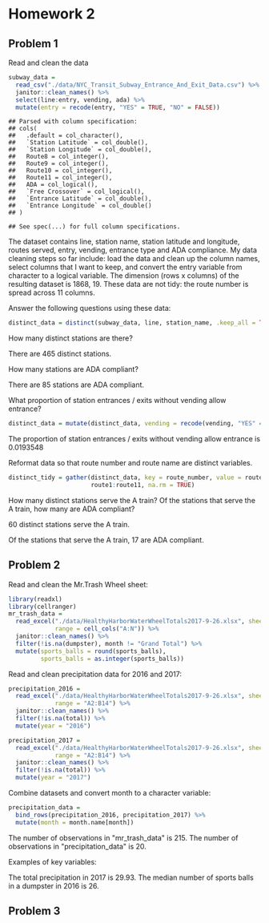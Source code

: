 Homework 2
================

Problem 1
---------

Read and clean the data

``` r
subway_data = 
  read_csv("./data/NYC_Transit_Subway_Entrance_And_Exit_Data.csv") %>% 
  janitor::clean_names() %>%
  select(line:entry, vending, ada) %>% 
  mutate(entry = recode(entry, "YES" = TRUE, "NO" = FALSE))
```

    ## Parsed with column specification:
    ## cols(
    ##   .default = col_character(),
    ##   `Station Latitude` = col_double(),
    ##   `Station Longitude` = col_double(),
    ##   Route8 = col_integer(),
    ##   Route9 = col_integer(),
    ##   Route10 = col_integer(),
    ##   Route11 = col_integer(),
    ##   ADA = col_logical(),
    ##   `Free Crossover` = col_logical(),
    ##   `Entrance Latitude` = col_double(),
    ##   `Entrance Longitude` = col_double()
    ## )

    ## See spec(...) for full column specifications.

The dataset contains line, station name, station latitude and longitude, routes served, entry, vending, entrance type and ADA compliance. My data cleaning steps so far include: load the data and clean up the column names, select columns that I want to keep, and convert the entry variable from character to a logical variable. The dimension (rows x columns) of the resulting dataset is 1868, 19. These data are not tidy: the route number is spread across 11 columns.

Answer the following questions using these data:

``` r
distinct_data = distinct(subway_data, line, station_name, .keep_all = TRUE)
```

How many distinct stations are there?

There are 465 distinct stations.

How many stations are ADA compliant?

There are 85 stations are ADA compliant.

What proportion of station entrances / exits without vending allow entrance?

``` r
distinct_data = mutate(distinct_data, vending = recode(vending, "YES" = TRUE, "NO" = FALSE))
```

The proportion of station entrances / exits without vending allow entrance is 0.0193548

Reformat data so that route number and route name are distinct variables.

``` r
distinct_tidy = gather(distinct_data, key = route_number, value = route_name, 
                       route1:route11, na.rm = TRUE)
```

How many distinct stations serve the A train? Of the stations that serve the A train, how many are ADA compliant?

60 distinct stations serve the A train.

Of the stations that serve the A train, 17 are ADA compliant.

Problem 2
---------

Read and clean the Mr.Trash Wheel sheet:

``` r
library(readxl)
library(cellranger)
mr_trash_data = 
  read_excel("./data/HealthyHarborWaterWheelTotals2017-9-26.xlsx", sheet = 1,
             range = cell_cols("A:N")) %>% 
  janitor::clean_names() %>% 
  filter(!is.na(dumpster), month != "Grand Total") %>% 
  mutate(sports_balls = round(sports_balls), 
         sports_balls = as.integer(sports_balls))
```

Read and clean precipitation data for 2016 and 2017:

``` r
precipitation_2016 =
  read_excel("./data/HealthyHarborWaterWheelTotals2017-9-26.xlsx", sheet = 4,
             range = "A2:B14") %>% 
  janitor::clean_names() %>% 
  filter(!is.na(total)) %>% 
  mutate(year = "2016")

precipitation_2017 =
  read_excel("./data/HealthyHarborWaterWheelTotals2017-9-26.xlsx", sheet = 3,
             range = "A2:B14") %>% 
  janitor::clean_names() %>% 
  filter(!is.na(total)) %>% 
  mutate(year = "2017")
```

Combine datasets and convert month to a character variable:

``` r
precipitation_data = 
  bind_rows(precipitation_2016, precipitation_2017) %>% 
  mutate(month = month.name[month])
```

The number of observations in "mr\_trash\_data" is 215. The number of observations in "precipitation\_data" is 20.

Examples of key variables:

The total precipitation in 2017 is 29.93. The median number of sports balls in a dumpster in 2016 is 26.

Problem 3
---------
